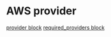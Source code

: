 # AWS provider
[provider block](https://registry.terraform.io/providers/hashicorp/aws/latest/docs)
[required_providers block](https://www.terraform.io/language/providers/requirements)
